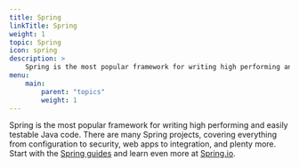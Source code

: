 ```yaml
---
title: Spring
linkTitle: Spring
weight: 1
topic: Spring
icon: spring
description: >
    Spring is the most popular framework for writing high performing and easily testable Java code. 
menu:
    main:
        parent: "topics"
        weight: 1
---
```


Spring is the most popular framework for writing high performing and easily testable Java code. There are many Spring projects, covering everything from configuration to security, web apps to integration, and plenty more. Start with the [Spring guides](/guides/spring) and learn even more at [Spring.io](https://spring.io).